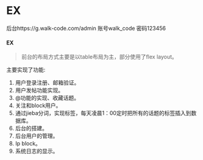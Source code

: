 # EX
后台https://g.walk-code.com/admin  账号walk_code 密码123456

#### **EX**

> 前台的布局方式主要是以table布局为主，部分使用了flex layout。

主要实现了功能:
1. 用户登录注册、邮箱验证。
2. 用户发帖功能实现。
3. @功能的实现、收藏话题。
4. 关注和block用户。
5. 通过jieba分词，实现标签，每天凌晨1：00定时把所有的话题的标签插入到数据库。
6. 后台的搭建。
7. 后台用户的管理。
8. Ip block。
9. 系统日志的显示。
